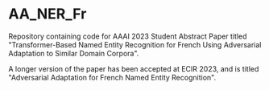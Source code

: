 # AA_NER_Fr

Repository containing code for AAAI 2023 Student Abstract Paper titled "Transformer-Based Named Entity Recognition for French Using Adversarial
Adaptation to Similar Domain Corpora".

A longer version of the paper has been accepted at ECIR 2023, and is titled "Adversarial Adaptation for French Named Entity Recognition".
